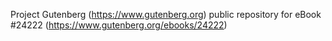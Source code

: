 Project Gutenberg (https://www.gutenberg.org) public repository for eBook #24222 (https://www.gutenberg.org/ebooks/24222)
